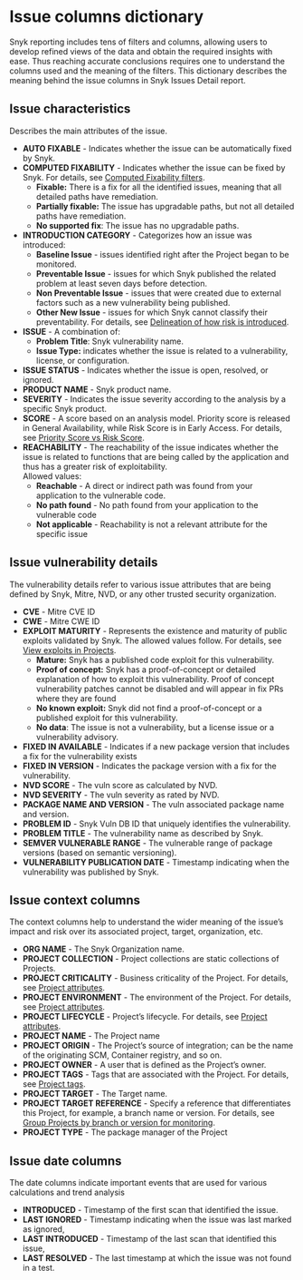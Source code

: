 # Issue columns dictionary

Snyk reporting includes tens of filters and columns, allowing users to develop refined views of the data and obtain the required insights with ease. Thus reaching accurate conclusions requires one to understand the columns used and the meaning of the filters. This dictionary describes the meaning behind the issue columns in Snyk Issues Detail report.

## Issue characteristics <a href="#issue-characteristics" id="issue-characteristics"></a>

Describes the main attributes of the issue.

* **AUTO FIXABLE** - Indicates whether the issue can be automatically fixed by Snyk.
* **COMPUTED FIXABILITY** - Indicates whether the issue can be fixed by Snyk. For details, see [Computed Fixability filters](../../scan-with-snyk/snyk-open-source/manage-vulnerabilities/vulnerability-fix-types.md#computed-fixability-filters).
  * **Fixable:** There is a fix for all the identified issues, meaning that all detailed paths have remediation.
  * **Partially fixable:** The issue has upgradable paths, but not all detailed paths have remediation.
  * **No supported fix**: The issue has no upgradable paths.
* **INTRODUCTION CATEGORY** - Categorizes how an issue was introduced:
  * **Baseline Issue** - issues identified right after the Project began to be monitored.
  * **Preventable Issue** - issues for which Snyk published the related problem at least seven days before detection.
  * **Non Preventable Issue** - issues that were created due to external factors such as a new vulnerability being published.
  * **Other New Issue** - issues for which Snyk cannot classify their preventability. For details, see [Delineation of how risk is introduced](../enterprise-analytics/enterprise-analytics.md#delineation-of-how-risk-is-introduced).
* **ISSUE** - A combination of:
  * **Problem Title**: Snyk vulnerability name.
  * **Issue Type:** indicates whether the issue is related to a vulnerability, license, or configuration.
* **ISSUE STATUS** - Indicates whether the issue is open, resolved, or ignored.
* **PRODUCT NAME** - Snyk product name.
* **SEVERITY** - Indicates the issue severity according to the analysis by a specific Snyk product.
* **SCORE** - A score based on an analysis model. Priority score is released in General Availability, while Risk Score is in Early Access. For details, see [Priority Score vs Risk Score](../prioritize-issues-for-fixing/priority-score-vs-risk-score.md).
* **REACHABILITY** - The reachability of the issue indicates whether the issue is related to functions that are being called by the application and thus has a greater risk of exploitability.\
  Allowed values:
  * **Reachable** - A direct or indirect path was found from your application to the vulnerable code.
  * **No path found** - No path found from your application to the vulnerable code
  * **Not applicable** - Reachability is not a relevant attribute for the specific issue

## Issue vulnerability details <a href="#issue-vulnerability-details" id="issue-vulnerability-details"></a>

The vulnerability details refer to various issue attributes that are being defined by Snyk, Mitre, NVD, or any other trusted security organization.

* **CVE** - Mitre CVE ID
* **CWE** - Mitre CWE ID
* **EXPLOIT MATURITY** - Represents the existence and maturity of public exploits validated by Snyk. The allowed values follow. For details, see [View exploits in Projects](../prioritize-issues-for-fixing/view-exploits.md#view-exploits-in-projects).
  * **Mature:** Snyk has a published code exploit for this vulnerability.
  * **Proof of concept:** Snyk has a proof-of-concept or detailed explanation of how to exploit this vulnerability. Proof of concept vulnerability patches cannot be disabled and will appear in fix PRs where they are found
  * **No known exploit:** Snyk did not find a proof-of-concept or a published exploit for this vulnerability.
  * **No data**: The issue is not a vulnerability, but a license issue or a vulnerability advisory.
* **FIXED IN AVAILABLE** - Indicates if a new package version that includes a fix for the vulnerability exists
* **FIXED IN VERSION** - Indicates the package version with a fix for the vulnerability.
* **NVD SCORE** - The vuln score as calculated by NVD.
* **NVD SEVERITY** - The vuln severity as rated by NVD.
* **PACKAGE NAME AND VERSION** - The vuln associated package name and version.
* **PROBLEM ID** - Snyk Vuln DB ID that uniquely identifies the vulnerability.
* **PROBLEM TITLE** - The vulnerability name as described by Snyk.
* **SEMVER VULNERABLE RANGE** - The vulnerable range of package versions (based on semantic versioning).
* **VULNERABILITY PUBLICATION DATE** - Timestamp indicating when the vulnerability was published by Snyk.

## Issue context columns <a href="#issue-context-columns" id="issue-context-columns"></a>

The context columns help to understand the wider meaning of the issue’s impact and risk over its associated project, target, organization, etc.

* **ORG NAME** - The Snyk Organization name.
* **PROJECT COLLECTION** - Project collections are static collections of Projects.
* **PROJECT CRITICALITY** - Business criticality of the Project. For details, see  [Project attributes](../../snyk-admin/snyk-projects/project-attributes.md).
* **PROJECT ENVIRONMENT** - The environment of the Project. For details, see  [Project attributes](../../snyk-admin/snyk-projects/project-attributes.md).
* **PROJECT LIFECYCLE** - Project’s lifecycle. For details, see  [Project attributes](../../snyk-admin/snyk-projects/project-attributes.md).
* **PROJECT NAME** - The Project name
* **PROJECT ORIGIN** - The Project’s source of integration; can be the name of the originating SCM, Container registry, and so on.
* **PROJECT OWNER** - A user that is defined as the Project’s owner.
* **PROJECT TAGS** - Tags that are associated with the Project. For details, see [Project tags](../../snyk-admin/introduction-to-snyk-projects/project-tags.md).
* **PROJECT TARGET** - The Target name.
* **PROJECT TARGET REFERENCE** - Specify a reference that differentiates this Project, for example, a branch name or version. For details, see [Group Projects by branch or version for monitoring](../../snyk-cli/scan-and-maintain-projects-using-the-cli/group-projects-by-branch-or-version-for-monitoring.md).
* **PROJECT TYPE** - The package manager of the Project

## Issue date columns <a href="#issue-date-columns" id="issue-date-columns"></a>

The date columns indicate important events that are used for various calculations and trend analysis

* **INTRODUCED** - Timestamp of the first scan that identified the issue.
* **LAST IGNORED** - Timestamp indicating when the issue was last marked as ignored,
* **LAST INTRODUCED** - Timestamp of the last scan that identified this issue,
* **LAST RESOLVED** - The last timestamp at which the issue was not found in a test.
